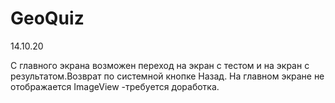 # GeoQuiz
14.10.20

С главного экрана возможен переход на экран с тестом и на экран с результатом.Возврат по системной кнопке Назад. На главном экране не отображается ImageView -требуется доработка.
